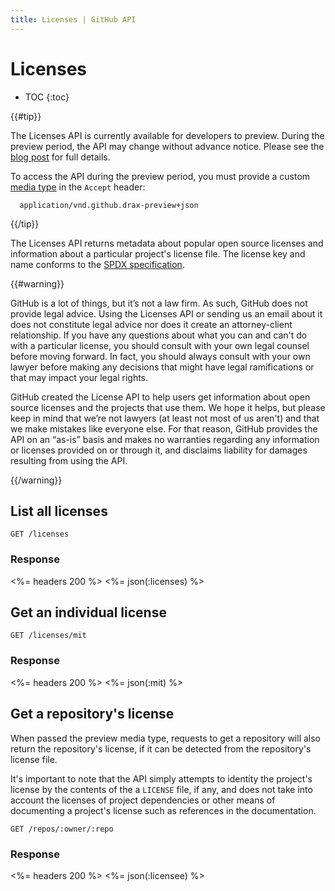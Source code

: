 ```yaml
---
title: Licenses | GitHub API
---
```


# Licenses

* TOC
{:toc}

{{#tip}}

  <a name="preview-period"></a>

  The Licenses API is currently available for developers to preview.
  During the preview period, the API may change without advance notice.
  Please see the [blog post](https://github.com/blog/1964-open-source-license-usage-on-github-com) for full details.

  To access the API during the preview period, you must provide a custom [media type](/v3/media) in the `Accept` header:

      application/vnd.github.drax-preview+json

{{/tip}}

The Licenses API returns metadata about popular open source licenses and information about a particular project's license file. The license key and name conforms to the [SPDX specification](https://spdx.org/).

{{#warning}}

GitHub is a lot of things, but it’s not a law firm. As such, GitHub does not provide legal advice. Using the Licenses API or sending us an email about it does not constitute legal advice nor does it create an attorney-client relationship. If you have any questions about what you can and can't do with a particular license, you should consult with your own legal counsel before moving forward. In fact, you should always consult with your own lawyer before making any decisions that might have legal ramifications or that may impact your legal rights.

GitHub created the License API to help users get information about open source licenses and the projects that use them. We hope it helps, but please keep in mind that we’re not lawyers (at least not most of us aren't) and that we make mistakes like everyone else. For that reason, GitHub provides the API on an “as-is” basis and makes no warranties regarding any information or licenses provided on or through it, and disclaims liability for damages resulting from using the API.

{{/warning}}

## List all licenses

    GET /licenses

### Response

<%= headers 200 %>
<%= json(:licenses)  %>

## Get an individual license

    GET /licenses/mit

### Response

<%= headers 200 %>
<%= json(:mit)  %>

## Get a repository's license

When passed the preview media type, requests to get a repository will also return the repository's license, if it can be detected from the repository's license file.

It's important to note that the API simply attempts to identity the project's license by the contents of the a `LICENSE` file, if any, and does not take into account the licenses of project dependencies or other means of documenting a project's license such as references in the documentation.

    GET /repos/:owner/:repo

### Response

<%= headers 200 %>
<%= json(:licensee)  %>
